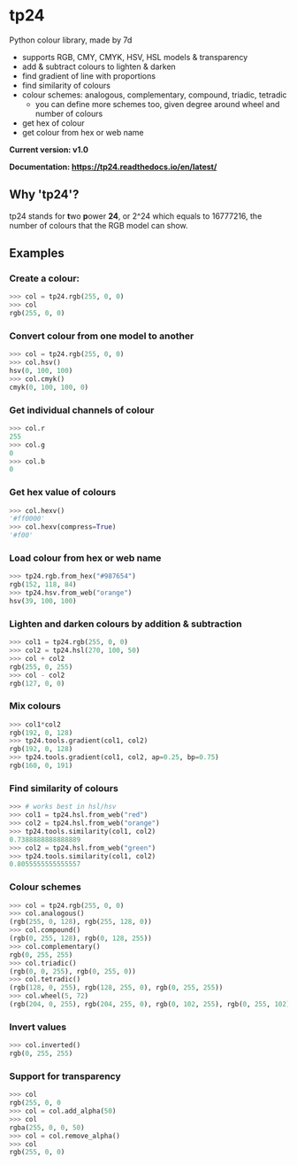 # tp24
Python colour library, made by 7d
- supports RGB, CMY, CMYK, HSV, HSL models & transparency
- add & subtract colours to lighten & darken
- find gradient of line with proportions
- find similarity of colours
- colour schemes: analogous, complementary, compound, triadic, tetradic
  - you can define more schemes too, given degree around wheel and number of colours
- get hex of colour
- get colour from hex or web name

**Current version: v1.0**

**Documentation: https://tp24.readthedocs.io/en/latest/**

## Why 'tp24'?
tp24 stands for **t**wo **p**ower **24**, or 2^24 which equals to 16777216, the number of colours that the RGB model can show.

## Examples

### Create a colour:
```python
>>> col = tp24.rgb(255, 0, 0)
>>> col
rgb(255, 0, 0)
```

### Convert colour from one model to another
```python
>>> col = tp24.rgb(255, 0, 0)
>>> col.hsv()
hsv(0, 100, 100)
>>> col.cmyk()
cmyk(0, 100, 100, 0)
```

### Get individual channels of colour
```python
>>> col.r
255
>>> col.g
0
>>> col.b
0
```

### Get hex value of colours
```python
>>> col.hexv()
'#ff0000'
>>> col.hexv(compress=True)
'#f00'
```

### Load colour from hex or web name
```python
>>> tp24.rgb.from_hex("#987654")
rgb(152, 118, 84)
>>> tp24.hsv.from_web("orange")
hsv(39, 100, 100)
```

### Lighten and darken colours by addition & subtraction
```python
>>> col1 = tp24.rgb(255, 0, 0)
>>> col2 = tp24.hsl(270, 100, 50)
>>> col + col2
rgb(255, 0, 255)
>>> col - col2
rgb(127, 0, 0)
```

### Mix colours
```python
>>> col1*col2
rgb(192, 0, 128)
>>> tp24.tools.gradient(col1, col2)
rgb(192, 0, 128)
>>> tp24.tools.gradient(col1, col2, ap=0.25, bp=0.75)
rgb(160, 0, 191)
```

### Find similarity of colours
```python
>>> # works best in hsl/hsv
>>> col1 = tp24.hsl.from_web("red")
>>> col2 = tp24.hsl.from_web("orange")
>>> tp24.tools.similarity(col1, col2)
0.7388888888888889
>>> col2 = tp24.hsl.from_web("green")
>>> tp24.tools.similarity(col1, col2)
0.8055555555555557
```

### Colour schemes
```python
>>> col = tp24.rgb(255, 0, 0)
>>> col.analogous()
(rgb(255, 0, 128), rgb(255, 128, 0))
>>> col.compound()
(rgb(0, 255, 128), rgb(0, 128, 255))
>>> col.complementary()
rgb(0, 255, 255)
>>> col.triadic()
(rgb(0, 0, 255), rgb(0, 255, 0))
>>> col.tetradic()
(rgb(128, 0, 255), rgb(128, 255, 0), rgb(0, 255, 255))
>>> col.wheel(5, 72)
(rgb(204, 0, 255), rgb(204, 255, 0), rgb(0, 102, 255), rgb(0, 255, 102), rgb(0, 255, 102))
```

### Invert values
```python
>>> col.inverted()
rgb(0, 255, 255)
```

### Support for transparency
```python
>>> col
rgb(255, 0, 0
>>> col = col.add_alpha(50)
>>> col
rgba(255, 0, 0, 50)
>>> col = col.remove_alpha()
>>> col
rgb(255, 0, 0)
```